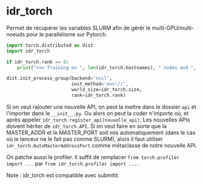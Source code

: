 # idr_torch

Permet de récupérer les variables SLURM afin de gérér le multi-GPU/multi-noeuds pour le parallélisme sur Pytorch.

```python
import torch.distributed as dist
import idr_torch

if idr_torch.rank == 0:
    print(">>> Training on ", len(idr_torch.hostnames), " nodes and ", idr_torch.size, " processes") 

dist.init_process_group(backend='nccl', 
                        init_method='env://', 
                        world_size=idr_torch.size, 
                        rank=idr_torch.rank)
```


Si on veut rajouter une nouvelle API, on peut la mettre dans le dossier `api` et l'importer dans le `__init__.py`. Ou alors on peut la coder n'importe où, et après appeler `idr_torch.register_api(nouvelle_api)`.
Les nouvelles APIs doivent hériter de `idr_torch.API`. Si on veut faire en sorte que la MASTER_ADDR et le MASTER_PORT soit mis automatiquement (dans le cas où le lanceur ne le fait pas comme SLURM), alors il faut utiliser `idr_torch.AutoMasterAddressPort` comme métaclasse de notre nouvelle API.

On patche aussi le profiler. Il suffit de remplacer `from torch.profiler import ...` par `from idr_torch.profiler import ...`.

Note : idr_torch est compatible avec submitit.
